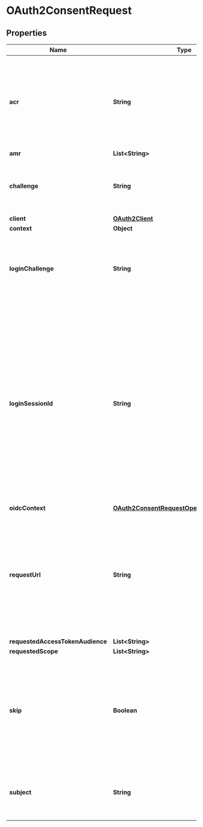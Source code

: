 

# OAuth2ConsentRequest


## Properties

| Name | Type | Description | Notes |
|------------ | ------------- | ------------- | -------------|
|**acr** | **String** | ACR represents the Authentication AuthorizationContext Class Reference value for this authentication session. You can use it to express that, for example, a user authenticated using two factor authentication. |  [optional] |
|**amr** | **List&lt;String&gt;** |  |  [optional] |
|**challenge** | **String** | ID is the identifier (\&quot;authorization challenge\&quot;) of the consent authorization request. It is used to identify the session. |  |
|**client** | [**OAuth2Client**](OAuth2Client.md) |  |  [optional] |
|**context** | **Object** |  |  [optional] |
|**loginChallenge** | **String** | LoginChallenge is the login challenge this consent challenge belongs to. It can be used to associate a login and consent request in the login &amp; consent app. |  [optional] |
|**loginSessionId** | **String** | LoginSessionID is the login session ID. If the user-agent reuses a login session (via cookie / remember flag) this ID will remain the same. If the user-agent did not have an existing authentication session (e.g. remember is false) this will be a new random value. This value is used as the \&quot;sid\&quot; parameter in the ID Token and in OIDC Front-/Back- channel logout. It&#39;s value can generally be used to associate consecutive login requests by a certain user. |  [optional] |
|**oidcContext** | [**OAuth2ConsentRequestOpenIDConnectContext**](OAuth2ConsentRequestOpenIDConnectContext.md) |  |  [optional] |
|**requestUrl** | **String** | RequestURL is the original OAuth 2.0 Authorization URL requested by the OAuth 2.0 client. It is the URL which initiates the OAuth 2.0 Authorization Code or OAuth 2.0 Implicit flow. This URL is typically not needed, but might come in handy if you want to deal with additional request parameters. |  [optional] |
|**requestedAccessTokenAudience** | **List&lt;String&gt;** |  |  [optional] |
|**requestedScope** | **List&lt;String&gt;** |  |  [optional] |
|**skip** | **Boolean** | Skip, if true, implies that the client has requested the same scopes from the same user previously. If true, you must not ask the user to grant the requested scopes. You must however either allow or deny the consent request using the usual API call. |  [optional] |
|**subject** | **String** | Subject is the user ID of the end-user that authenticated. Now, that end user needs to grant or deny the scope requested by the OAuth 2.0 client. |  [optional] |



